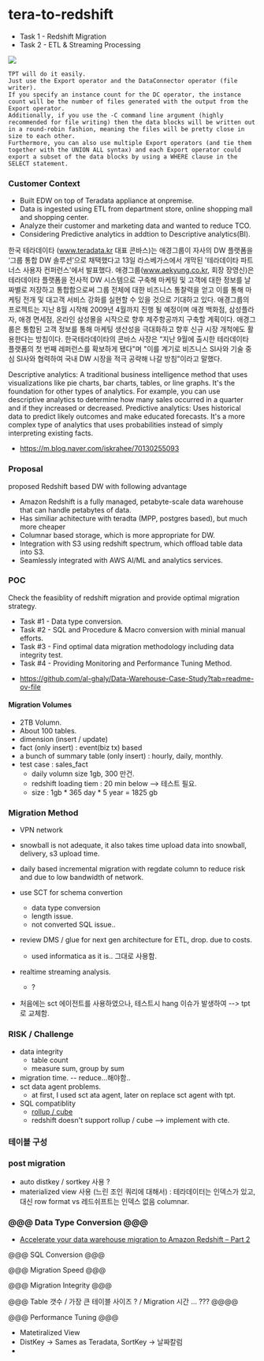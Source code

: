 # tera-to-redshift


- Task 1 - Redshift Migration
- Task 2 - ETL & Streaming Processing 

![](https://github.com/gnosia93/tera-to-emr/blob/main/images/teradata-mig.png)


```
TPT will do it easily.
Just use the Export operator and the DataConnector operator (file writer).
If you specify an instance count for the DC operator, the instance count will be the number of files generated with the output from the Export operator.
Additionally, if you use the -C command line argument (highly recommended for file writing) then the data blocks will be written out in a round-robin fashion, meaning the files will be pretty close in size to each other.
Furthermore, you can also use multiple Export operators (and tie them together with the UNION ALL syntax) and each Export operator could export a subset of the data blocks by using a WHERE clause in the SELECT statement.
```

### Customer Context ###

- Built EDW on top of Teradata appliance at onpremise.
- Data is ingested using ETL from department store, online shopping mall and shopping center. 
- Analyze their customer and marketing data and wanted to reduce TCO.
- Considering Predictive analytics in addtion to Descriptive analytics(BI).

한국 테라데이타 (www.teradata.kr 대표 콘바스)는 애경그룹이 자사의 DW 플랫폼을 ‘그룹 통합 DW 솔루션’으로 채택했다고 13일 라스베가스에서 개막된 '테라데이타 파트너스 사용자 컨퍼런스'에서 발표했다.
애경그룹(www.aekyung.co.kr, 회장 장영신)은 테라데이타 플랫폼을 전사적 DW 시스템으로 구축해 마케팅 및 고객에 대한 정보를 날짜별로 저장하고 통합함으로써 그룹 전체에 대한 비즈니스 통찰력을 얻고 이를 통해 마케팅 전개 및 대고객 서비스 강화를 실현할 수 있을 것으로 기대하고 있다. 애경그룹의 프로젝트는 지난 8월 시작해 2009년 4월까지 진행 될 예정이며 애경 백화점, 삼성플라자, 애경 면세점, 온라인 삼성몰을 시작으로 향후 제주항공까지 구축할 계획이다. 애경그룹은 통합된 고객 정보를 통해 마케팅 생산성을 극대화하고 향후 신규 시장 개척에도 활용한다는 방침이다. 한국테라데이타의 콘바스 사장은 “지난 9월에 출시한 테라데이타 플랫폼의 첫 번째 레퍼런스를 확보하게 됐다"며 "이를 계기로 비즈니스 SI사와 기술 중심 SI사와 협력하여 국내 DW 시장을 적극 공략해 나갈 방침”이라고 말했다.

Descriptive analytics: A traditional business intelligence method that uses visualizations like pie charts, bar charts, tables, or line graphs. It's the foundation for other types of analytics. For example, you can use descriptive analytics to determine how many sales occurred in a quarter and if they increased or decreased. 
Predictive analytics: Uses historical data to predict likely outcomes and make educated forecasts. It's a more complex type of analytics that uses probabilities instead of simply interpreting existing facts. 

- https://m.blog.naver.com/iskrahee/70130255093 


### Proposal ###
proposed Redshift based DW with following advantage   

- Amazon Redshift is a fully managed, petabyte-scale data warehouse that can handle petabytes of data.
- Has similiar achitecture with teradta (MPP, postgres based), but much more cheaper
- Columnar based storage, which is more appropriate for DW.
- Integration with S3 using redshift spectrum, which offload table data into S3.    
- Seamlessly integrated with AWS AI/ML and analytics services.


### POC ###

Check the feasiblity of redshift migration and provide optimal migration strategy.

- Task #1 - Data type conversion.
- Task #2 - SQL and Procedure & Macro conversion with minial manual efforts.
- Task #3 - Find optimal data migration methodology including data integrity test.
- Task #4 - Providing Monitoring and Performance Tuning Method.

* https://github.com/al-ghaly/Data-Warehouse-Case-Study?tab=readme-ov-file 

  

#### Migration Volumes ####
- 2TB Volumn.
- About 100 tables.
- dimension (insert / update)
- fact (only insert) : event(biz tx) based
- a bunch of summary table (only insert) : hourly, daily, monthly.
- test case : sales_fact
  - daily volumn size 1gb, 300 만건.
  - redshift loading tiem : 20 min below --> 테스트 필요.
  - size : 1gb * 365 day * 5 year = 1825 gb


### Migration Method ###

- VPN network
- snowball is not adequate, it also takes time upload data into snowball, delivery, s3 upload time. 
- daily based incremental migration with regdate column to reduce risk and due to low bandwidth of network.
- use SCT for schema convertion
    - data type conversion
    - length issue.
    - not converted SQL issue..

- review DMS / glue for next gen architecture for ETL, drop. due to costs. 
    - used informatica as it is.. 그대로 사용함.
      
- realtime streaming analysis.
    - ?

- 처음에는 sct 에이전트를 사용하였으나, 테스트시 hang 이슈가 발생하여 --> tpt 로 교체함.

 
### RISK / Challenge ###
- data integrity
    - table count
    - measure sum, group by sum     
- migration time. -- reduce...해야함..
- sct data agent problems.
  - at first, I used sct ata agent, later on replace sct agent with tpt. 
- SQL compatiblity
  - [rollup / cube](https://www.cloudthat.com/resources/blog/aws-reinvent-2022-new-sql-functionalities-in-amazon-redshift)
  - redshift doesn't support rollup / cube --> implement with cte.
### 테이블 구성 ### 




### post migration ###

- auto distkey / sortkey 사용 ? 
- materialized view 사용 (느린 조인 쿼리에 대해서)  : 테라데이터는 인덱스가 있고, 대신 row format vs 레드쉬프트는 인덱스 없음 columnar.


### @@@ Data Type Conversion @@@  ###

* [Accelerate your data warehouse migration to Amazon Redshift – Part 2](https://noise.getoto.net/2021/07/22/accelerate-your-data-warehouse-migration-to-amazon-redshift-part-2/)




@@@ SQL Conversion @@@




@@@ Migration Speed @@@




@@@ Migration Integrity @@@




@@@ Table 갯수 / 가장 큰 테이블 사이즈 ? / Migration 시간 ... ??? @@@@



@@@ Performance Tuning @@@

- Matetiralized View
- DistKey -> Sames as Teradata, SortKey -> 날짜칼럼
- 
